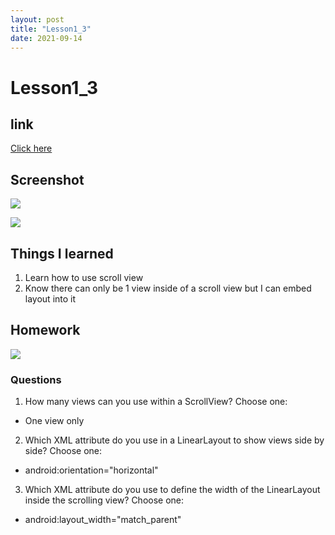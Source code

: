 ```yaml
---
layout: post
title: "Lesson1_3"
date: 2021-09-14
---
```


# Lesson1_3
## link
[Click here](https://github.com/dustinlo/NEUSEA-Chih-WeiLo/tree/53f5c5e1086c4d05d30e76ce59582316eb84f5cd/lesson1_3)


## Screenshot

![](https://i.imgur.com/Urb83vF.png) 

![](https://i.imgur.com/tbp2s5a.png) 

## Things I learned
1. Learn how to use scroll view
2. Know there can only be 1 view inside of a scroll view but I can embed layout into it

## Homework

![](https://i.imgur.com/9IvMZfC.png)

### Questions

1. How many views can you use within a ScrollView? Choose one:  
  - One view only
2. Which XML attribute do you use in a LinearLayout to show views side by side? Choose one:
  - android:orientation="horizontal"
3. Which XML attribute do you use to define the width of the LinearLayout inside the scrolling view? Choose one:
  - android:layout_width="match_parent"
